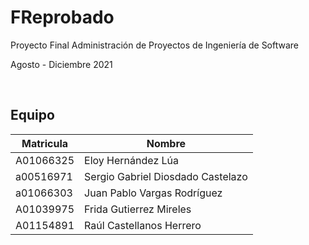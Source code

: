 # FReprobado
Proyecto Final Administración de Proyectos de Ingeniería de Software

Agosto - Diciembre 2021

<br />

## Equipo
| Matricula | Nombre |
| ----------- | ----------- |
| A01066325 | Eloy Hernández Lúa |
| a00516971 | Sergio Gabriel Diosdado Castelazo | 
| a01066303 | Juan Pablo Vargas Rodríguez | 
| A01039975 | Frida Gutierrez Mireles | 
| A01154891 | Raúl Castellanos Herrero | 


<br />

